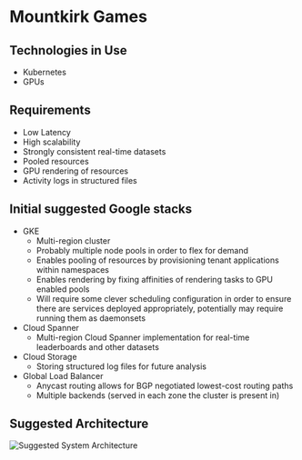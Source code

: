 # Mountkirk Games

## Technologies in Use
- Kubernetes
- GPUs 

## Requirements
- Low Latency
- High scalability
- Strongly consistent real-time datasets
- Pooled resources
- GPU rendering of resources
- Activity logs in structured files

## Initial suggested Google stacks
- GKE
    - Multi-region cluster
    - Probably multiple node pools in order to flex for demand
    - Enables pooling of resources by provisioning tenant applications within namespaces
    - Enables rendering by fixing affinities of rendering tasks to GPU enabled pools
    - Will require some clever scheduling configuration in order to ensure there are services deployed appropriately, potentially may require running them as daemonsets
- Cloud Spanner
    - Multi-region Cloud Spanner implementation for real-time leaderboards and other datasets
- Cloud Storage
    - Storing structured log files for future analysis
- Global Load Balancer
    - Anycast routing allows for BGP negotiated lowest-cost routing paths
    - Multiple backends (served in each zone the cluster is present in)

## Suggested Architecture
![Suggested System Architecture](https://lucid.app/publicSegments/view/8e31215f-1947-4a2c-96a1-e99f7cfb038c/image.png)